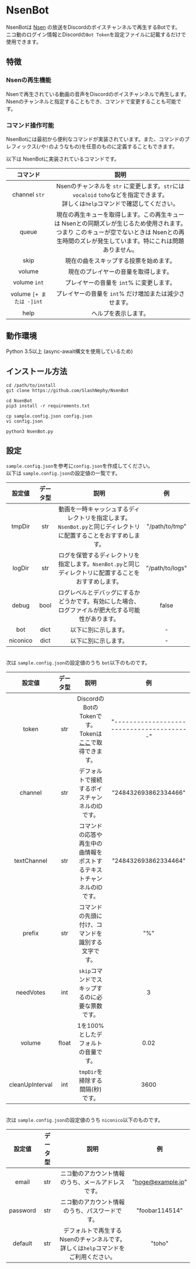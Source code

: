 # NsenBot
NsenBotは [Nsen](http://ex.nicovideo.jp/nsenexp/) の放送をDiscordのボイスチャンネルで再生するBotです。
<br>ニコ動のログイン情報とDiscordの`Bot Token`を設定ファイルに記載するだけで使用できます。

## 特徴
### Nsenの再生機能
Nsenで再生されている動画の音声をDiscordのボイスチャンネルで再生します。
<br>Nsenのチャンネルと指定することもでき、コマンドで変更することも可能です。

### コマンド操作可能
NsenBotには最初から便利なコマンドが実装されています。また、コマンドのプレフィックス(`/`や`!`のようなもの)を任意のものに定義することもできます。

以下は NsenBotに実装されているコマンドです。

|コマンド|説明|
|:-----------:|:------------:|
|channel `str`|Nsenのチャンネルを `str` に変更します。`str`には `vocaloid` `toho`などを指定できます。<br>詳しくは`help`コマンドで確認してください。|
|queue|現在の再生キューを取得します。この再生キューは Nsenとの同期ズレが生じるため使用されます。<br>つまり このキューが空でないときは Nsenとの再生時間のズレが発生しています。特にこれは問題ありません。|
|skip|現在の曲をスキップする投票を始めます。|
|volume|現在のプレイヤーの音量を取得します。|
|volume `int`|プレイヤーの音量を `int`% に変更します。|
|volume `[+ または -]int`|プレイヤーの音量を `int`% だけ増加または減少させます。|
|help|ヘルプを表示します。|

## 動作環境
Python 3.5以上 (async-await構文を使用しているため)

## インストール方法
```bash=
cd /path/to/install
git clone https://github.com/SlashNephy/NsenBot

cd NsenBot
pip3 install -r requirements.txt

cp sample.config.json config.json
vi config.json

python3 NsenBot.py
```

## 設定
`sample.config.json`を参考に`config.json`を作成してください。
<br>以下は `sample.config.json`の設定値の一覧です。

|設定値|データ型|説明|例|
|:-----------:|:------------:|:------------:|:------------:|
|tmpDir|str|動画を一時キャッシュするディレクトリを指定します。`NsenBot.py`と同じディレクトリに配置することをおすすめします。|"/path/to/tmp"|
|logDir|str|ログを保管するディレクトリを指定します。`NsenBot.py`と同じディレクトリに配置することをおすすめします。|"/path/to/logs"|
|debug|bool|ログレベルとデバッグにするかどうかです。有効にした場合、ログファイルが肥大化する可能性があります。|false|
|bot|dict|以下に別に示します。|-|
|niconico|dict|以下に別に示します。|-|

<br>次は `sample.config.json`の設定値のうち `bot`以下のものです。

|設定値|データ型|説明|例|
|:-----------:|:------------:|:------------:|:------------:|
|token|str|DiscordのBotのTokenです。<br>Tokenは[ここ](https://discordapp.com/developers/applications/me)で取得できます。|"----------------------------------------"|
|channel|str|デフォルトで接続するボイスチャンネルのIDです。|"248432693862334466"|
|textChannel|str|コマンドの応答や再生中の曲情報をポストするテキストチャンネルのIDです。|"248432693862334464"|
|prefix|str|コマンドの先頭に付け、コマンドを識別する文字です。|"%"|
|needVotes|int|`skip`コマンドでスキップするのに必要な票数です。|3|
|volume|float|1を100%としたデフォルトの音量です。|0.02|
|cleanUpInterval|int|`tmpDir`を掃除する間隔(秒)です。|3600|

<br>次は `sample.config.json`の設定値のうち `niconico`以下のものです。

|設定値|データ型|説明|例|
|:-----------:|:------------:|:------------:|:------------:|
|email|str|ニコ動のアカウント情報のうち、メールアドレスです。|"hoge@example.jp"|
|password|str|ニコ動のアカウント情報のうち、パスワードです。|"foobar114514"|
|default|str|デフォルトで再生するNsenのチャンネルです。詳しくは`help`コマンドをご利用ください。|"toho"|
